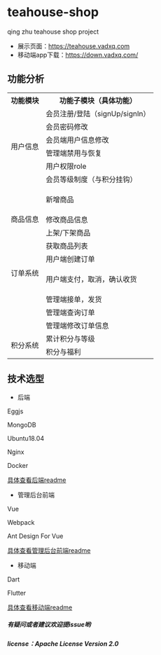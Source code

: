 # teahouse-shop
qing zhu teahouse shop project
- 展示页面：https://teahouse.vadxq.com
- 移动端app下载：https://down.vadxq.com/

## 功能分析
<table class="confluenceTable"><tbody><tr><th class="confluenceTh">功能模块</th><th class="confluenceTh">功能子模块（具体功能）</th></tr><tr><td rowspan="6" class="confluenceTd">用户信息</td><td class="confluenceTd">会员注册/登陆（signUp/signIn）</td></tr><tr><td colspan="1" class="confluenceTd">会员密码修改</td></tr><tr><td class="confluenceTd">会员端用户信息修改</td></tr><tr><td class="confluenceTd">管理端禁用与恢复</td></tr><tr><td colspan="1" class="confluenceTd">用户权限role</td></tr><tr><td colspan="1" class="confluenceTd">会员等级制度（与积分挂钩）</td></tr><tr><td rowspan="4" class="confluenceTd">商品信息</td><td colspan="1" class="confluenceTd"><p>新增商品</p></td></tr><tr><td colspan="1" class="confluenceTd">修改商品信息</td></tr><tr><td colspan="1" class="confluenceTd">上架/下架商品</td></tr><tr><td colspan="1" class="confluenceTd">获取商品列表</td></tr><tr><td rowspan="5" class="confluenceTd">订单系统<p>&nbsp;</p><p>&nbsp;</p></td><td colspan="1" class="confluenceTd">用户端创建订单</td></tr><tr><td colspan="1" class="confluenceTd"><p>用户端支付，取消，确认收货</p></td></tr><tr><td colspan="1" class="confluenceTd">管理端接单，发货</td></tr><tr><td colspan="1" class="confluenceTd">管理端查询订单</td></tr><tr><td colspan="1" class="confluenceTd">管理端修改订单信息</td></tr><tr><td rowspan="2" class="confluenceTd">积分系统</td><td colspan="1" class="confluenceTd">累计积分与等级</td></tr><tr><td colspan="1" class="confluenceTd">积分与福利</td></tr></tbody></table>

## 技术选型

- 后端

Eggjs

MongoDB

Ubuntu18.04

Nginx

Docker

[具体查看后端readme](server/README.md)

- 管理后台前端

Vue

Webpack

Ant Design For Vue

[具体查看管理后台前端readme](cmsclient/README.md)

- 移动端

Dart

Flutter

[具体查看移动端readme](feapp/README.md)


##### 有疑问或者建议欢迎提issue哟

##### license：Apache License Version 2.0